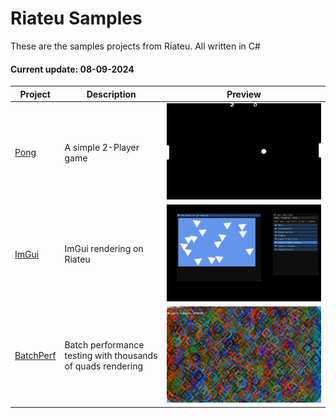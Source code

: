 # Riateu Samples

These are the samples projects from Riateu. All written in C#

#### Current update: 08-09-2024

|Project|Description|Preview|
|----|----|----|
|[Pong](./Pong)|A simple 2-Player game|![preview](./Pong/preview.png)|
|[ImGui](./ImGui)|ImGui rendering on Riateu|![preview](./ImGui/preview.png)|
|[BatchPerf](./BatchPerf)|Batch performance testing with thousands of quads rendering|![preview](./BatchPerf/preview.png)|

